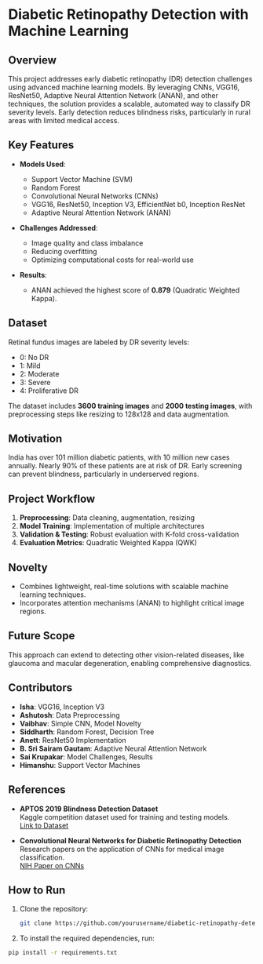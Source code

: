 # Diabetic Retinopathy Detection with Machine Learning  

## Overview  
This project addresses early diabetic retinopathy (DR) detection challenges using advanced machine learning models. By leveraging CNNs, VGG16, ResNet50, Adaptive Neural Attention Network (ANAN), and other techniques, the solution provides a scalable, automated way to classify DR severity levels. Early detection reduces blindness risks, particularly in rural areas with limited medical access.  

## Key Features   
- **Models Used**:  
  - Support Vector Machine (SVM)  
  - Random Forest  
  - Convolutional Neural Networks (CNNs)  
  - VGG16, ResNet50, Inception V3, EfficientNet b0, Inception ResNet  
  - Adaptive Neural Attention Network (ANAN)  

- **Challenges Addressed**:  
  - Image quality and class imbalance  
  - Reducing overfitting  
  - Optimizing computational costs for real-world use  

- **Results**:  
  - ANAN achieved the highest score of **0.879** (Quadratic Weighted Kappa).  

## Dataset  
Retinal fundus images are labeled by DR severity levels:  
- 0: No DR  
- 1: Mild  
- 2: Moderate  
- 3: Severe  
- 4: Proliferative DR  

The dataset includes **3600 training images** and **2000 testing images**, with preprocessing steps like resizing to 128x128 and data augmentation.  

## Motivation  
India has over 101 million diabetic patients, with 10 million new cases annually. Nearly 90% of these patients are at risk of DR. Early screening can prevent blindness, particularly in underserved regions.  

## Project Workflow  
1. **Preprocessing**: Data cleaning, augmentation, resizing  
2. **Model Training**: Implementation of multiple architectures  
3. **Validation & Testing**: Robust evaluation with K-fold cross-validation  
4. **Evaluation Metrics**: Quadratic Weighted Kappa (QWK)  

## Novelty  
- Combines lightweight, real-time solutions with scalable machine learning techniques.  
- Incorporates attention mechanisms (ANAN) to highlight critical image regions.  

## Future Scope  
This approach can extend to detecting other vision-related diseases, like glaucoma and macular degeneration, enabling comprehensive diagnostics.  

## Contributors  
- **Isha**: VGG16, Inception V3  
- **Ashutosh**: Data Preprocessing  
- **Vaibhav**: Simple CNN, Model Novelty  
- **Siddharth**: Random Forest, Decision Tree  
- **Anett**: ResNet50 Implementation  
- **B. Sri Sairam Gautam**: Adaptive Neural Attention Network  
- **Sai Krupakar**: Model Challenges, Results  
- **Himanshu**: Support Vector Machines


## References  

- **APTOS 2019 Blindness Detection Dataset**  
  Kaggle competition dataset used for training and testing models.  
  [Link to Dataset](https://www.kaggle.com/c/aptos2019-blindness-detection)  

- **Convolutional Neural Networks for Diabetic Retinopathy Detection**  
  Research papers on the application of CNNs for medical image classification.  
  [NIH Paper on CNNs](https://www.ncbi.nlm.nih.gov/pmc/articles/PMC5795661/)  


## How to Run  
1. Clone the repository:  
   ```bash  
   git clone https://github.com/yourusername/diabetic-retinopathy-detection.git


2. To install the required dependencies, run:
```bash
pip install -r requirements.txt

